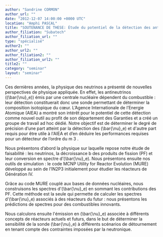 ```yaml
---
author: "Sandrine CORMON"
author_url: ""
date: "2012-12-07 14:00:00 +0000 UTC"
location: "Amphi PASCAL"
title: "SOUTENANCE DE THESE: Étude du potentiel de la détection des antineutrinos pour la  surveillance des réacteurs nucléaires à des fins de lutte contre la prolifération"
author_filiation: "Subatech"
author_filiation_url: ""
type: "spécialisé"
author2: ""
author_url2: ""
author_filiation2: ""
author_filiation_url2: ""
title2: ""
category: "seminar" 
layout: "seminar"
---
```

Ces dernières années, la physique des neutrinos a présenté de nouvelles perspectives de physique appliquée. En effet, les antineutrinos (\(\bar{\nu}_e\)) émis par une centrale nucléaire dépendent du combustible : leur détection constituerait donc une sonde permettant de déterminer la composition isotopique du cœur. L’Agence Internationale de l’Energie Atomique (AIEA) a montré son intérêt pour le potentiel de cette détection comme nouvel outil au profit de son département des Garanties et a créé un groupe de travail ad hoc dédié. Notre objectif est de déterminer le degré de précision d’une part atteint par la détection des \(\bar{\nu}_e\) et d'autre part requis pour être utile à l'AIEA et d’en déduire les performances requises pour un détecteur de l’ordre du m
3
.

Nous présentons d’abord la physique sur laquelle repose notre étude de faisabilité : les neutrinos, la décroissance b des produits de fission (PF) et leur conversion en spectre d’\(\bar{\nu}_e\). Nous présentons ensuite nos outils de simulation : le code MCNP Utility for Reactor Evolution (MURE) développé au sein de l’IN2P3 initialement pour étudier les réacteurs de Génération IV.

Grâce au code MURE couplé aux bases de données nucléaires, nous construisons les spectres d'\(\bar{\nu}_e\) en sommant les contributions des PF. Cette méthode est la seule qui permette de calculer les spectres d'\(\bar{\nu}_e\) associés à des réacteurs du futur : nous présentons les prédictions de spectres pour des combustibles innovants.

Nous calculons ensuite l'émission en \(\bar{\nu}_e\) associée à différents concepts de réacteurs actuels et futurs, dans le but de déterminer la sensibilité de la sonde \(\bar{\nu}_e\) à différents scénarios de détournement en tenant compte des contraintes imposées par la neutronique.
